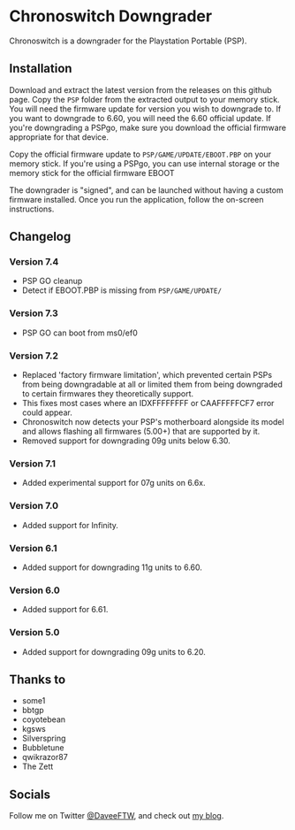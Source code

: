 # Chronoswitch Downgrader
Chronoswitch is a downgrader for the Playstation Portable (PSP).

## Installation
Download and extract the latest version from the releases on this github page. Copy the `PSP` folder from the extracted output to your memory stick. You will need the firmware update for version you wish to downgrade to. If you want to downgrade to 6.60, you will need the 6.60 official update. If you're downgrading a PSPgo, make sure you download the official firmware appropriate for that device.

Copy the official firmware update to `PSP/GAME/UPDATE/EBOOT.PBP` on your memory stick. If you're using a PSPgo, you can use internal storage or the memory stick for the official firmware EBOOT

The downgrader is "signed", and can be launched without having a custom firmware installed. Once you run the application, follow the on-screen instructions.

## Changelog
### Version 7.4
* PSP GO cleanup
* Detect if EBOOT.PBP is missing from `PSP/GAME/UPDATE/`
### Version 7.3
* PSP GO can boot from ms0/ef0
### Version 7.2
* Replaced 'factory firmware limitation', which prevented certain PSPs from being downgradable at all or limited them from being downgraded to certain firmwares they theoretically support.
* This fixes most cases where an IDXFFFFFFFF or CAAFFFFFCF7 error could appear.
* Chronoswitch now detects your PSP's motherboard alongside its model and allows flashing all firmwares (5.00+) that are supported by it.
* Removed support for downgrading 09g units below 6.30.
### Version 7.1
* Added experimental support for 07g units on 6.6x.
### Version 7.0
* Added support for Infinity.
### Version 6.1
* Added support for downgrading 11g units to 6.60.
### Version 6.0
* Added support for 6.61.
### Version 5.0
* Added support for downgrading 09g units to 6.20.

## Thanks to
* some1
* bbtgp
* coyotebean
* kgsws
* Silverspring
* Bubbletune
* qwikrazor87
* The Zett

## Socials
Follow me on Twitter [@DaveeFTW](https://twitter.com/DaveeFTW), and check out [my blog](https://lolhax.org).
